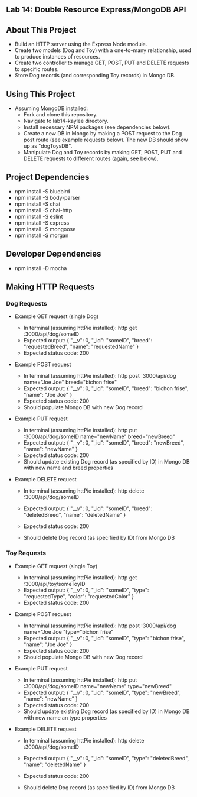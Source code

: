 ## Lab 14: Double Resource Express/MongoDB API

## About This Project

* Build an HTTP server using the Express Node module.
* Create two models (Dog and Toy) with a one-to-many relationship, used to produce instances of resources.
* Create two controller to manage GET, POST, PUT and DELETE requests to specific routes.
* Store Dog records (and corresponding Toy records) in Mongo DB.

## Using This Project

* Assuming MongoDB installed:
  * Fork and clone this repository.
  * Navigate to lab14-kaylee directory.
  * Install necessary NPM packages (see dependencies below).
  * Create a new DB in Mongo by making a POST request to the Dog post route (see example requests below). The new DB should show up as "dogToysDB".
  * Manipulate Dog and Toy records by making GET, POST, PUT and DELETE requests to different routes (again, see below).

## Project Dependencies

* npm install -S bluebird
* npm install -S body-parser
* npm install -S chai
* npm install -S chai-http
* npm install -S eslint
* npm install -S express
* npm install -S mongoose
* npm install -S morgan

## Developer Dependencies

* npm install -D mocha

## Making HTTP Requests

### Dog Requests

* Example GET request (single Dog)
  * In terminal (assuming httPie installed): http get :3000/api/dog/someID
  * Expected output:
    {
      "__v": 0,
      "_id": "someID",
      "breed": "requestedBreed",
      "name": "requestedName"
    }
  * Expected status code: 200

* Example POST request
  * In terminal (assuming httPie installed): http post :3000/api/dog name="Joe Joe" breed="bichon frise"
  * Expected output:
    {
      "__v": 0,
      "_id": "someID",
      "breed": "bichon frise",
      "name": "Joe Joe"
    }
  * Expected status code: 200
  * Should populate Mongo DB with new Dog record

* Example PUT request
  * In terminal (assuming httPie installed): http put :3000/api/dog/someID name="newName" breed="newBreed"
  * Expected output:
    {
      "__v": 0,
      "_id": "someID",
      "breed": "newBreed",
      "name": "newName"
    }
  * Expected status code: 200
  * Should update existing Dog record (as specified by ID) in Mongo DB with new name and breed properties

* Example DELETE request
  * In terminal (assuming httPie installed): http delete :3000/api/dog/someID
  * Expected output:
  {
    "__v": 0,
    "_id": "someID",
    "breed": "deletedBreed",
    "name": "deletedName"
  }

  * Expected status code: 200
  * Should delete Dog record (as specified by ID) from Mongo DB

### Toy Requests

* Example GET request (single Toy)
  * In terminal (assuming httPie installed): http get :3000/api/toy/someToyID
  * Expected output:
    {
      "__v": 0,
      "_id": "someID",
      "type": "requestedType",
      "color": "requestedColor"
    }
  * Expected status code: 200

* Example POST request
  * In terminal (assuming httPie installed): http post :3000/api/dog name="Joe Joe  "type="bichon frise"
  * Expected output:
    {
      "__v": 0,
      "_id": "someID",
      "type": "bichon frise",
      "name": "Joe Joe"
    }
  * Expected status code: 200
  * Should populate Mongo DB with new Dog record

* Example PUT request
  * In terminal (assuming httPie installed): http put :3000/api/dog/someID name="newName"  type="newBreed"
  * Expected output:
    {
      "__v": 0,
      "_id": "someID",
      "type": "newBreed",
      "name": "newName"
    }
  * Expected status code: 200
  * Should update existing Dog record (as specified by ID) in Mongo DB with new name an type properties

* Example DELETE request
  * In terminal (assuming httPie installed): http delete :3000/api/dog/someID
  * Expected output:
  {
    "__v": 0,
    "_id": "someID",
    "type": "deletedBreed",
    "name": "deletedName"
  }

  * Expected status code: 200
  * Should delete Dog record (as specified by ID) from Mongo DB
